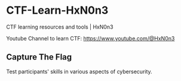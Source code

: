 # CTF-Learn-HxN0n3
CTF learning resources and tools | HxN0n3

Youtube Channel to learn CTF: https://www.youtube.com/@HxN0n3

## Capture The Flag

  Test participants' skills in various aspects of cybersecurity.

